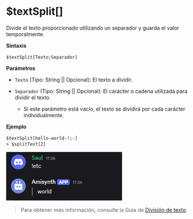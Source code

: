 # $textSplit[]


Divide el texto proporcionado utilizando un separador y guarda el valor temporalmente.  

**Sintaxis**
```
$textSplit[Texto;Separador]
```  

**Parámetros**  

- `Texto` (Tipo: String || Opcional): El texto a dividir.  

- `Separador` (Tipo: String || Opcional): El carácter o cadena utilizada para dividir el texto.  
  - Si este parámetro está vacío, el texto se dividirá por cada carácter individualmente.  

**Ejemplo** 

```plaintext
$textSplit[hello-world-!;-]
> $splitText[2]
```
![alt text](image-29.png)


> Para obtener más información, consulte la Guía de [División de texto](/General/divicion-texto.md).